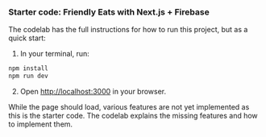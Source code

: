 ### Starter code: Friendly Eats with Next.js + Firebase

The codelab has the full instructions for how to run this project, but as a quick start:

1. In your terminal, run:

```sh
npm install
npm run dev
```

2. Open [http://localhost:3000](http://localhost:3000) in your browser.

While the page should load, various features are not yet implemented as this is the starter code. The codelab explains the missing features and how to implement them.
